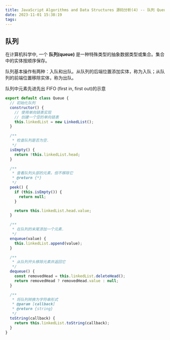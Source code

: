 ```yaml
---
title: JavaScript Algorithms and Data Structures 源码分析(4) -- 队列 Queue
date: 2023-11-01 15:38:19
tags:
---
```


## 队列

在计算机科学中, 一个 **队列(queue)** 是一种特殊类型的抽象数据类型或集合。集合中的实体按顺序保存。

队列基本操作有两种：入队和出队。从队列的后端位置添加实体，称为入队；从队列的前端位置移除实体，称为出队。

队列中元素先进先出 FIFO (first in, first out)的示意

<!-- more -->

```javascript
export default class Queue {
  // 初始化队列
  constructor() {
    // 使用单向链表实现
    // 创建一个空的单向链表
    this.linkedList = new LinkedList();
  }

  /**
   * 检查队列是否为空.
   */
  isEmpty() {
    return !this.linkedList.head;
  }

  /**
   * 查看队列头部的元素，但不移除它
   * @return {*}
   */
  peek() {
    if (this.isEmpty()) {
      return null;
    }

    return this.linkedList.head.value;
  }

  /**
   * 在队列的末尾添加一个元素.
   */
  enqueue(value) {
    this.linkedList.append(value);
  }

  /**
   * 从队列开头移除元素并返回它
   */
  dequeue() {
    const removedHead = this.linkedList.deleteHead();
    return removedHead ? removedHead.value : null;
  }

  /**
   * 将队列转换为字符串形式
   * @param [callback]
   * @return {string}
   */
  toString(callback) {
    return this.linkedList.toString(callback);
  }
}
```
